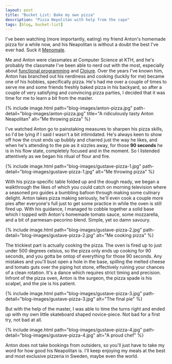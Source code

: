 ```yaml
---
layout: post
title: "Bucket List: Bake my own pizza"
description: "Pizza Nepolitan with help from the capo"
tags: [blog, bucket-list]
---
```


I've been watching (more importantly, eating) my friend Anton's homemade pizza for a while now, and his Neapolitan is without a doubt the best I've ever had. Suck it [Menomale](http://www.menomale.se). 

Me and Anton were classmates at Computer Science at KTH, and he's probably the classmate I've been able to nerd out with the most, especially about [functional programming](http://learnyouahaskell.com) and [Clojure](https://clojure.org). Over the years I've known him, Anton has branched out his nerdiness and cooking (luckily for me) became one of his hobbies, specifically pizza. He's had me over a couple of times to serve me and some friends freshly baked pizza in his backyard, so after a couple of very satisfying and convincing pizza parties, I decided that it was time for me to learn a bit from the master. 

{% include image.html 
    path="blog-images/anton-pizza.jpg" 
    path-detail="blog-images/anton-pizza.jpg" 
    title="A ridiculously tasty Anton Neapolitan"
    alt="Me throwing pizza" %}

I've watched Anton go to painstaking measures to sharpen his pizza skills, so I'd be lying if I said I wasn't a bit intimidated. He's always keen to show off how the crust ends up bubbly and charred just the way he likes, and when he's attending to the pie as it sizzles away, for those **90 seconds** he is in his flow state, completely focused and in the moment. So I listended attentively as we began his ritual of flour and fire. 

{% include image.html 
    path="blog-images/gustave-pizza-1.jpg" 
    path-detail="blog-images/gustave-pizza-1.jpg" 
    alt="Me throwing pizza" %}

With his pizza-specific table folded up and the dough ready, we began a walkthrough the likes of which you could catch on morning television where a seasoned pro guides a bumbling bafoon through making some culinary delight. Anton takes pizza making seriously, he'll even cook a couple more pies after everyone's full just to get some practice in while the oven is still fired up. With his guidance, I managed to cobble together a solid base which I topped with Anton's homemade tomato sauce, some mozzarella, and a bit of parmesan-pecorino blend. Simple, yet so damn savoury.  

{% include image.html 
    path="blog-images/gustave-pizza-2.jpg" 
    path-detail="blog-images/gustave-pizza-2.jpg" 
    alt="Me cooking pizza" %}

The trickiest part is actually cooking the pizza. The oven is fired up to just under 500 degrees celsius, so the pizza only ends up cooking for 90 seconds, and you gotta be ontop of everything for those 90 seconds. Any mistakes and you'll bust open a hole in the base, spilling the melted cheese and tomato guts over the piping hot stone, effectively ruining your chances of a clean rotation. It's a dance which requires strict timing and precision. Infront of the pizza oven, Anton is the surgeon, the pizza spade is his scalpel, and the pie is his patient.  

{% include image.html 
    path="blog-images/gustave-pizza-3.jpg" 
    path-detail="blog-images/gustave-pizza-3.jpg" 
    alt="The final pie" %}

But with the help of the master, I was able to time the turns right and ended up with my own little skateboard shaped novice-piece. Not bad for a first try, not bad at all. 

{% include image.html 
    path="blog-images/gustave-pizza-4.jpg" 
    path-detail="blog-images/gustave-pizza-4.jpg" 
    alt="A proud chef" %}

Anton does not take bookings from outsiders, so you'll just have to take my word for how good his Neapolitan is. I'll keep enjoying my meals at the best and most exclusive pizzeria in Sweden, maybe even the world.  
